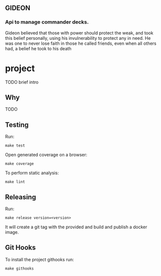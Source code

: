 ## GIDEON


### Api to manage commander decks.

Gideon believed that those with power should protect the weak, and took this belief personally, using his invulnerability to protect any in need. He was one to never lose faith in those he called friends, even when all others had, a belief he took to his death


# project

TODO brief intro

## Why

TODO

## Testing

Run:

```
make test
```
Open generated coverage on a browser:

```
make coverage
```
To perform static analysis:

```
make lint
```

## Releasing

Run:

```
make release version=<version>
```

It will create a git tag with the provided **<version>**
and build and publish a docker image.

## Git Hooks

To install the project githooks run:

```
make githooks
```
